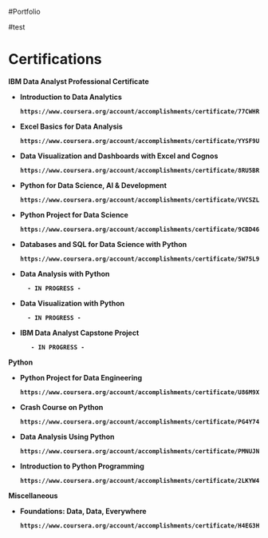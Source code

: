 #Portfolio

#test



# Certifications

<b>IBM Data Analyst Professional Certificate</b>

* <b>Introduction to Data Analytics<b>

      https://www.coursera.org/account/accomplishments/certificate/77CWHR8LYDRW
      
* <b>Excel Basics for Data Analysis<b>

      https://www.coursera.org/account/accomplishments/certificate/YYSF9U246R3L


* <b>Data Visualization and Dashboards with Excel and Cognos<b>

      https://www.coursera.org/account/accomplishments/certificate/8RU5BRBDGAZD


* <b>Python for Data Science, AI & Development<b>

      https://www.coursera.org/account/accomplishments/certificate/VVCSZLXUD5QW


* <b>Python Project for Data Science<b>

      https://www.coursera.org/account/accomplishments/certificate/9CBD4663E44Z
      
      
* <b>Databases and SQL for Data Science with Python</b>

      https://www.coursera.org/account/accomplishments/certificate/5W75L9BKSSCH

* <b>Data Analysis with Python</b>    

        - IN PROGRESS -
      
* <b>Data Visualization with Python</b>

        - IN PROGRESS - 
      
* <b>IBM Data Analyst Capstone Project</b>

         - IN PROGRESS - 

<b>Python</b>

* <b>Python Project for Data Engineering<b>

      https://www.coursera.org/account/accomplishments/certificate/U86M9X3J7CWG

* <b>Crash Course on Python<b>

      https://www.coursera.org/account/accomplishments/certificate/PG4Y74ZA5BRA

* <b>Data Analysis Using Python<b>

      https://www.coursera.org/account/accomplishments/certificate/PMNUJNFQDQCC


* <b>Introduction to Python Programming<b>

      https://www.coursera.org/account/accomplishments/certificate/2LKYW4QCT8CL

<b>Miscellaneous</b>

* <b>Foundations: Data, Data, Everywhere<b>

      https://www.coursera.org/account/accomplishments/certificate/H4EG3HD7RKEC





